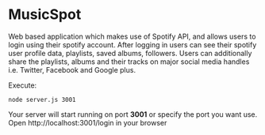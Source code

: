 # MusicSpot
Web based application which makes use of Spotify API, and allows users to login using their spotify account. After logging in users can see their spotify user profile data, playlists, saved albums, followers. Users can additionally share the playlists, albums and their tracks on major social media handles i.e. Twitter, Facebook and Google plus.

Execute:

```
node server.js 3001
```

Your server will start running on port **3001** or specify the port you want use.
Open http://localhost:3001/login in your browser
